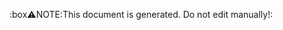 <!-- This is wiki specific disclaimer -->
<!-- Macro: :box:(.+):(.*):(.+):
     Template: ac:box
     Icon: true
     Name: ${1}
     Title: ${2}
     Body: ${3} -->

:box:warning:NOTE:This document is generated. Do not edit manually!:
